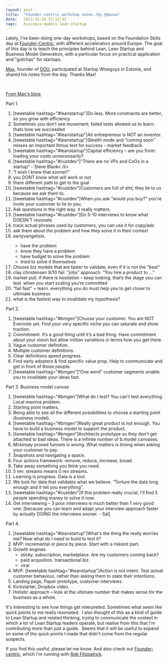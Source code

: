 ```yaml
---
layout: post
title:  "Founder-centric workshop notes /by @maxua"
date:   2013-11-23 15:13:33
tags:   business-models lean-startup
---
```


Lately, I've been doing one-day workshops, based on the Foundation Skills day at <a href="http://www.foundercentric.com">Founder-Centric</a>, with different accelerators around Europe. The goal of this day is to teach the principles behind Lean, Lean Startup and Business Model Generation, with a particular focus on practical application and "gotchas" for startups.

<a href="http://twitter.com/maxua">Max</a>, founder of <a href="http://dou.ua/">DOU</a>, participated at Startup Wiseguys in Estonia, and shared his notes from the day. Thanks Max!

&nbsp;

<a href="http://learningishard.tumblr.com/post/22184398017/leancamp-workshop-notes">From Max's blog:</a>

Part 1.
<ol class="tweetable-list">
	<li>[tweetable hashtag="#leanstartup"]Do less. More constraints are better, so you grow with efficiency.</li>
	<li>Sometimes you don’t see movement; failed tests allowed us to learn; thats how we succeeded</li>
	<li>[tweetable hashtag="#leanstartup"]An entrepreneur is NOT an inventor.</li>
	<li>[tweetable hashtag="#leanstartup"]Stealth mode and “coming soon” misses an important litmus test for success - market feedback.</li>
	<li>[tweetable hashtag="#leanstartup"]Capital efficiency – are you front-loading your costs unnecessarily?</li>
	<li>[tweetable hashtag="#custdev"]"There are no VPs and CxOs in a startup" - Steve Blank< /li>
	</li><li>“I wish I knew that sooner!”</li>
	<li>you DONT know what will work or not</li>
	<li>there different path to get to the goal</li>
	<li>[tweetable hashtag="#custdev"]Customers are full of shit; they lie to us because we ask them to.</li>
	<li>[tweetable hashtag="#custdev"]When you ask “would you buy?” you're invite your customer to lie to you.</li>
	<li>Ask questions in the right way. it really matters.</li>
	<li>[tweetable hashtag="#custdev"]Do 5-10 interviews to know what DOESN'T resonate.</li>
	<li>track actual phrases used by customers, you can use it for copy/ads</li>
	<li>ask them about the problem and how they solve it in their context</li>
	<li>earlyvangelists.</li>
<ul>
	<li>have the problem</li>
	<li>know they have a problem</li>
	<li>have budget to solve the problem</li>
	<li>tried to solve it themselves</li>
</ul>
	<li>Choose biz models that are faster to validate, even if it is not the “best”</li>
	<li>clay christensen 9/10 fail. “jobs” approach. “You hire a product to …”</li>
	<li>market pull. if there is hesitation – keep looking. that’s the stage you can test. when you start scaling you’re committed</li>
	<li>“fail fast” = learn. everything you do must help you to get closer to ultimiate business</li>
	<li>what is the fastest way to invalidate my hypothesis?</li>
</ol>
Part 2.
<ol>
	<li>[tweetable hashtag="#bmgen"]Choose your customer. You are NOT Evernote yet. Find your very specific niche you can saturate and show traction.</li>
	<li>Commitment. It’s a good thing until it’s a bad thing. Have commitment about your vision but allow million variations in terms how you get there.</li>
	<li>Vague customer definition.</li>
	<li>Multiple customer definitions.</li>
	<li>Clear definitions speed progress.</li>
	<li>Find early adopters &amp; find specific value prop. Help to communicate and get in front of those people.</li>
	<li>[tweetable hashtag="#bmgen"]“One word” customer segments enable you to invalidate your ideas fast.</li>
</ol>
Part 3. Business model canvas
<ol>
	<li>[tweetable hashtag="#bmgen"]What do I test? You can’t test everything. Local maxima problem.</li>
	<li>Starting point matters.</li>
	<li>Being able to see all the different possibilities to choose a starting point (business model).</li>
	<li>[tweetable hashtag="#bmgen"]Really great product is not enough. You have to build a business model to support the product.</li>
	<li>[tweetable hashtag="#bmgen"]Architects prototype so they don't get attached to bad ideas. There is a infinite number of b.model canvases.</li>
	<li>Mckinsey proved funnels is wrong. What matters is timing when asking your customer to pay.</li>
	<li>Snapshots and navigating a space.</li>
	<li>Four actions framework: remove, reduce, increase, broad.</li>
	<li>Take away something you think you need.</li>
	<li>5 rev. streams means 0 rev streams.</li>
	<li>Learning is progress. Data is a tool.</li>
	<li>We look for data that validates what we believe. “Torture the data long enough and it tell you everything”.</li>
	<li>[tweetable hashtag="#custdev"]If this problem really crucial, I’ll find 5 people spending money to solve it now.</li>
	<li>Get interviewing – 3 poor interviews is much better than 1 very good one. [because you can learn and adapt your interview approach faster by actually DOING the interviews sooner. - Sal]</li>
</ol>
Part 4.
<ol>
	<li>[tweetable hashtag="#leanstartup"]What's the thing the really worries me? Now what do I need to build to test it?</li>
	<li>MVP: incremental or piece by piece. Start with a riskiest part.</li>
	<li>Growth engines
<ul>
	<li>sticky. subscription, marketplace. Are my customers coming back?</li>
	<li>paid acqusition. transactional biz.</li>
	<li>viral</li>
</ul>
</li>
	<li>MVP. [tweetable hashtag="#leanstartup"]Action is not intent. Test actual customer behaviour, rather than asking them to state their intentions.</li>
	<li>Landing page, Paper prototype, customer interviews.</li>
	<li>Kickstarter, Dropbox video.</li>
	<li>Holistic approach – look at the ultimate number that makes sense for the business as a whole.</li>
</ol>

It's interesting to see how things get interpreted. Sometimes what seem like quick points to me really resonated.  I also thought of this as a kind of guide to Lean Startup and related thinking, trying to communicate the context in which a lot of Lean Startup leaders operate, but realise from this that I'm contributing more than just a guide.  Seems that it will be useful to expand on some of the quick points I made that didn't come from the regular suspects.

If you find this useful, please let me know. And also check out <a href="http://www.foundercentric.com">Founder-centric</a>, which I'm running with <a href="http://blog.thestartuptoolkit.com">Rob Fitzpatrick</a>.

